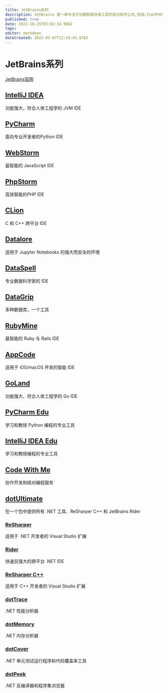 ```yaml
---
title: JetBrains系列
description: JetBrains 是一家专注于创建智能开发工具的前沿软件公司,包括:行业中领头的 Java IDE – IntelliJ IDEA,以及 Kotlin 编程语言。
published: true
date: 2022-10-25T03:02:14.906Z
tags: 
editor: markdown
dateCreated: 2022-05-07T12:19:45.876Z
---
```


# JetBrains系列
[JetBrains官网](https://www.jetbrains.com)

## [IntelliJ IDEA](https://www.jetbrains.com/zh-cn/idea/)

功能强大，符合人体工程学的 JVM IDE

## [PyCharm](https://www.jetbrains.com/zh-cn/pycharm/)

面向专业开发者的Python IDE

## [WebStorm](https://www.jetbrains.com/zh-cn/webstorm/)

最智能的 JavaScript IDE

## [PhpStorm](https://www.jetbrains.com/zh-cn/phpstorm/)

高效智能的PHP IDE

## [CLion](https://www.jetbrains.com/zh-cn/clion/)

C 和 C++ 跨平台 IDE

## [Datalore](https://www.jetbrains.com/zh-cn/datalore/)

适用于 Jupyter Notebooks 的强大而安全的环境

## [DataSpell](https://www.jetbrains.com/zh-cn/dataspell)

专业数据科学家的 IDE

## [DataGrip](https://www.jetbrains.com/zh-cn/datagrip)

多种数据库，一个工具

## [RubyMine](https://www.jetbrains.com/zh-cn/rubymine)

最智能的 Ruby 与 Rails IDE

## [AppCode](https://www.jetbrains.com/zh-cn/appcode)

适用于 iOS/macOS 开发的智能 IDE

## [GoLand](https://www.jetbrains.com/zh-cn/goland)

功能强大、符合人体工程学的 Go IDE

## [PyCharm Edu](https://www.jetbrains.com/zh-cn/pycharm-edu/)

学习和教授 Python 编程的专业工具

## [IntelliJ IDEA Edu](https://www.jetbrains.com/zh-cn/idea-edu/)

学习和教授编程的专业工具

## [Code With Me](https://www.jetbrains.com/zh-cn/code-with-me/)

协作开发和结对编程服务

## [dotUltimate](https://www.jetbrains.com/zh-cn/dotnet/)

在一个包中提供所有 .NET 工具、ReSharper C++ 和 JetBrains Rider

### [ReSharper](https://www.jetbrains.com/zh-cn/resharper/)

适用于 .NET 开发者的 Visual Studio 扩展

### [Rider](https://www.jetbrains.com/zh-cn/rider/)

快速且强大的跨平台 .NET IDE

### [ReSharper C++](https://www.jetbrains.com/zh-cn/resharper/)

适用于 C++ 开发者的 Visual Studio 扩展

### [dotTrace](https://www.jetbrains.com/zh-cn/profiler/)

.NET 性能分析器

### [dotMemory](https://www.jetbrains.com/zh-cn/dotmemory/)

.NET 内存分析器

### [dotCover](https://www.jetbrains.com/zh-cn/dotcover/)

.NET 单元测试运行程序和代码覆盖率工具

### [dotPeek](https://www.jetbrains.com/zh-cn/decompiler/)

.NET 反编译器和程序集浏览器

